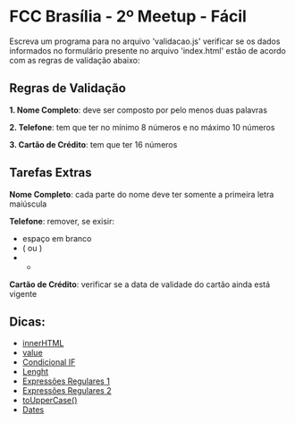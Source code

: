 # FCC Brasília - 2º Meetup - Fácil

Escreva um programa para no arquivo 'validacao.js' verificar se os dados informados no formulário presente no arquivo 'index.html' estão de acordo com as regras de validação abaixo:

## Regras de Validação

**1. Nome Completo**: deve ser composto por pelo menos duas palavras
  
**2. Telefone**: tem que ter no mínimo 8 números e no máximo 10 números

**3. Cartão de Crédito**: tem que ter 16 números

## Tarefas Extras
**Nome Completo**: cada parte do nome deve ter somente a primeira letra maiúscula

**Telefone**: remover, se exisir:
  * espaço em branco
  * ( ou )
  * -
  
**Cartão de Crédito**: verificar se a data de validade do cartão ainda está vigente


## Dicas:
* [innerHTML](http://www.w3schools.com/jsref/prop_html_innerhtml.asp)
* [value](http://www.w3schools.com/jsref/prop_text_value.asp)
* [Condicional IF](https://developer.mozilla.org/pt-BR/docs/Web/JavaScript/Reference/Statements/if...else)
* [Lenght](http://www.w3schools.com/jsref/jsref_length_string.asp)
* [Expressões Regulares 1](https://developer.mozilla.org/pt-BR/docs/Web/JavaScript/Guide/Regular_Expressions)
* [Expressões Regulares 2](http://eloquentjavascript.net/09_regexp.html)
* [toUpperCase()](http://www.w3schools.com/jsref/jsref_touppercase.asp)
* [Dates](http://www.w3schools.com/js/js_dates.asp)



